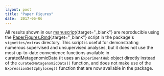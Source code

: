 ```yaml
---
layout: post
title: "Paper Figures"
date:  2017-06-06
---
```


All results shown in our [manuscript](http://biorxiv.org/content/early/2017/01/27/103085){:target="_blank"} are reproducible using the [PaperFigures.Rmd](https://github.com/waldronlab/curatedMetagenomicData/tree/master/vignettes/extras){:target="_blank"} script in the package's `vignettes/extras` directory. This script is useful for demonstrating numerous supervised and unsupervised analyses, but it does not use the most up-to-date convenience functions available in curatedMetagenomicData (it uses an `ExperimentHub` object directly instead of the `curatedMetagenomicData()` function, and does not make use of the `ExpressionSet2phyloseq()` function that are now available in the package.
